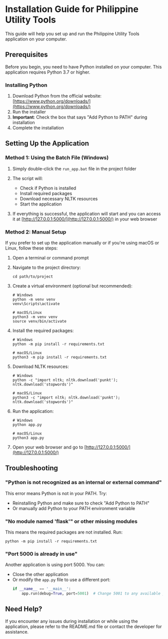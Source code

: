 # Installation Guide for Philippine Utility Tools

This guide will help you set up and run the Philippine Utility Tools application on your computer.

## Prerequisites

Before you begin, you need to have Python installed on your computer. This application requires Python 3.7 or higher.

### Installing Python

1. Download Python from the official website: [https://www.python.org/downloads/](https://www.python.org/downloads/)
2. Run the installer
3. **Important**: Check the box that says "Add Python to PATH" during installation
4. Complete the installation

## Setting Up the Application

### Method 1: Using the Batch File (Windows)

1. Simply double-click the `run_app.bat` file in the project folder
2. The script will:
   - Check if Python is installed
   - Install required packages
   - Download necessary NLTK resources
   - Start the application

3. If everything is successful, the application will start and you can access it at [http://127.0.0.1:5000/](http://127.0.0.1:5000/) in your web browser

### Method 2: Manual Setup

If you prefer to set up the application manually or if you're using macOS or Linux, follow these steps:

1. Open a terminal or command prompt
2. Navigate to the project directory:
   ```
   cd path/to/project
   ```

3. Create a virtual environment (optional but recommended):
   ```
   # Windows
   python -m venv venv
   venv\Scripts\activate

   # macOS/Linux
   python3 -m venv venv
   source venv/bin/activate
   ```

4. Install the required packages:
   ```
   # Windows
   python -m pip install -r requirements.txt

   # macOS/Linux
   python3 -m pip install -r requirements.txt
   ```

5. Download NLTK resources:
   ```
   # Windows
   python -c "import nltk; nltk.download('punkt'); nltk.download('stopwords')"

   # macOS/Linux
   python3 -c "import nltk; nltk.download('punkt'); nltk.download('stopwords')"
   ```

6. Run the application:
   ```
   # Windows
   python app.py

   # macOS/Linux
   python3 app.py
   ```

7. Open your web browser and go to [http://127.0.0.1:5000/](http://127.0.0.1:5000/)

## Troubleshooting

### "Python is not recognized as an internal or external command"

This error means Python is not in your PATH. Try:
- Reinstalling Python and make sure to check "Add Python to PATH"
- Or manually add Python to your PATH environment variable

### "No module named 'flask'" or other missing modules

This means the required packages are not installed. Run:
```
python -m pip install -r requirements.txt
```

### "Port 5000 is already in use"

Another application is using port 5000. You can:
- Close the other application
- Or modify the `app.py` file to use a different port:
  ```python
  if __name__ == '__main__':
      app.run(debug=True, port=5001)  # Change 5001 to any available port
  ```

## Need Help?

If you encounter any issues during installation or while using the application, please refer to the README.md file or contact the developer for assistance.